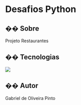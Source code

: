 <h1>Desafios Python</h1>

<h2>�� Sobre</h2>
<p>Projeto Restaurantes</p>

## �� Tecnologias
<div>
  <img src="https://img.shields.io/badge/Python-14354C?style=for-the-badge&logo=python&logoColor=white">
</div>

<h2>�� Autor </h2>
<P>Gabriel de Oliveira Pinto</P>
